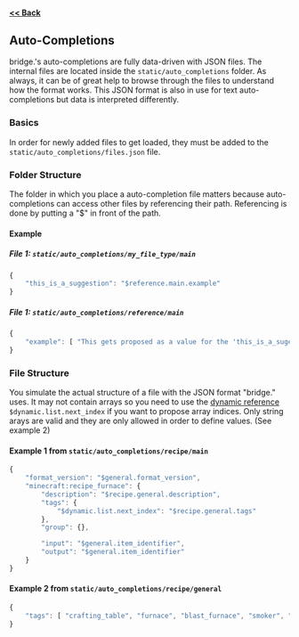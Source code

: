 #### [<< Back](https://github.com/solvedDev/bridge./blob/master/plugins/getting-started.md)
## Auto-Completions
bridge.'s auto-completions are fully data-driven with JSON files. The internal files are located inside the ```static/auto_completions``` folder. As always, it can be of great help to browse through the files to understand how the format works. This JSON format is also in use for text auto-completions but data is interpreted differently.

### Basics
In order for newly added files to get loaded, they must be added to the ```static/auto_completions/files.json``` file.

### Folder Structure
The folder in which you place a auto-completion file matters because auto-completions can access other files by referencing their path. Referencing is done by putting a "$" in front of the path.

#### Example
##### File 1: ```static/auto_completions/my_file_type/main```
```javascript
{
    "this_is_a_suggestion": "$reference.main.example"
}
```
##### File 1: ```static/auto_completions/reference/main```
```javascript
{
    "example": [ "This gets proposed as a value for the 'this_is_a_sugestion' node" ]
}
```

### File Structure
You simulate the actual structure of a file with the JSON format "bridge." uses. It may not contain arrays so you need to use the [dynamic reference](https://github.com/solvedDev/bridge./blob/master/plugins/auto_completions/dynamic_references.md) ```$dynamic.list.next_index``` if you want to propose array indices. Only string arays are valid and they are only allowed in order to define values. (See example 2)

#### Example 1 from ```static/auto_completions/recipe/main```
```javascript
{
    "format_version": "$general.format_version",
    "minecraft:recipe_furnace": {
        "description": "$recipe.general.description",
        "tags": {
            "$dynamic.list.next_index": "$recipe.general.tags"
        },
        "group": {},

        "input": "$general.item_identifier",
        "output": "$general.item_identifier"
    }
}
```

#### Example 2 from ```static/auto_completions/recipe/general```
```javascript
{
    "tags": [ "crafting_table", "furnace", "blast_furnace", "smoker", "campfire", "stonecutter" ]
}
```